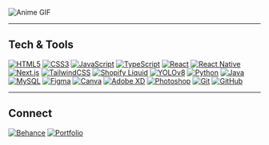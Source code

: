 ![Anime GIF]([https://your-image-link.gif](https://tenor.com/view/feitan-gif-20158886))  

---

## Tech & Tools

[![HTML5](https://img.shields.io/badge/HTML5-E34F26?style=for-the-badge&logo=html5&logoColor=white)](https://developer.mozilla.org/en-US/docs/Web/HTML)
[![CSS3](https://img.shields.io/badge/CSS3-1572B6?style=for-the-badge&logo=css3&logoColor=white)](https://developer.mozilla.org/en-US/docs/Web/CSS)
[![JavaScript](https://img.shields.io/badge/JavaScript-F7DF1E?style=for-the-badge&logo=javascript&logoColor=black)](https://developer.mozilla.org/en-US/docs/Web/JavaScript)
[![TypeScript](https://img.shields.io/badge/TypeScript-3178C6?style=for-the-badge&logo=typescript&logoColor=white)](https://www.typescriptlang.org/)
[![React](https://img.shields.io/badge/React-61DAFB?style=for-the-badge&logo=react&logoColor=white)](https://reactjs.org/)
[![React Native](https://img.shields.io/badge/React%20Native-61DAFB?style=for-the-badge&logo=react&logoColor=white)](https://reactnative.dev/)
[![Next.js](https://img.shields.io/badge/Next.js-000000?style=for-the-badge&logo=next.js&logoColor=white)](https://nextjs.org/)
[![TailwindCSS](https://img.shields.io/badge/TailwindCSS-38B2AC?style=for-the-badge&logo=tailwind-css&logoColor=white)](https://tailwindcss.com/)
[![Shopify Liquid](https://img.shields.io/badge/Shopify%20Liquid-95BF47?style=for-the-badge)](https://shopify.dev/docs/themes/liquid)
[![YOLOv8](https://img.shields.io/badge/YOLOv8-00A1E0?style=for-the-badge)](https://github.com/ultralytics/yolov8)
[![Python](https://img.shields.io/badge/Python-3776AB?style=for-the-badge&logo=python&logoColor=white)](https://www.python.org/)
[![Java](https://img.shields.io/badge/Java-007396?style=for-the-badge&logo=java&logoColor=white)](https://www.java.com/)
[![MySQL](https://img.shields.io/badge/MySQL-4479A1?style=for-the-badge&logo=mysql&logoColor=white)](https://www.mysql.com/)
[![Figma](https://img.shields.io/badge/Figma-F24E1E?style=for-the-badge&logo=figma&logoColor=white)](https://www.figma.com/)
[![Canva](https://img.shields.io/badge/Canva-00C4B4?style=for-the-badge&logo=canva&logoColor=white)](https://www.canva.com/)
[![Adobe XD](https://img.shields.io/badge/Adobe%20XD-FF61F6?style=for-the-badge&logo=adobe-xd&logoColor=white)](https://www.adobe.com/products/xd.html)
[![Photoshop](https://img.shields.io/badge/Photoshop-31A8FF?style=for-the-badge&logo=adobe-photoshop&logoColor=white)](https://www.adobe.com/products/photoshop.html)
[![Git](https://img.shields.io/badge/Git-F05032?style=for-the-badge&logo=git&logoColor=white)](https://git-scm.com/)
[![GitHub](https://img.shields.io/badge/GitHub-181717?style=for-the-badge&logo=github&logoColor=white)](https://github.com/)

---

## Connect

[![Behance](https://img.shields.io/badge/Behance-1769FF?style=for-the-badge&logo=behance&logoColor=white)]([https://www.behance.net/](https://www.behance.net/smilemella)) 
[![Portfolio](https://img.shields.io/badge/Portfolio-FF5722?style=for-the-badge)](https://your-portfolio-link.com)
